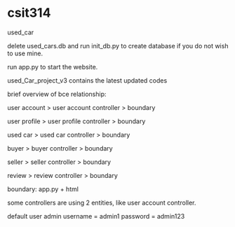 # csit314
used_car

delete used_cars.db and run init_db.py to create database if you do not wish to use mine.

run app.py to start the website.

used_Car_project_v3 contains the latest updated codes

brief overview of bce relationship:

user account > user account controller > boundary

user profile > user profile controller > boundary

used car > used car controller > boundary

buyer > buyer controller > boundary

seller > seller controller > boundary

review > review controller > boundary

boundary: app.py + html

some controllers are using 2 entities, like user account controller.

default user admin username = admin1  password = admin123
